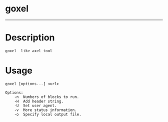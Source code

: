 # goxel

-----------------

# Description

	goxel  like axel tool

# Usage

	goxel [options...] <url>
	
	Options:
		-n  Numbers of blocks to run.
		-H  Add header string.
		-U  Set user agent.
		-v  More status information.
		-o  Specify local output file.
